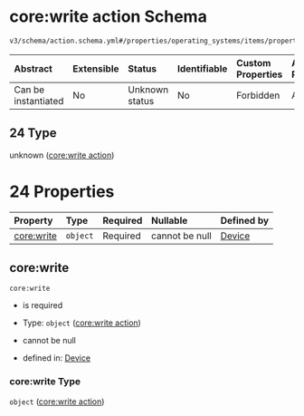 # core:write action Schema

```txt
v3/schema/action.schema.yml#/properties/operating_systems/items/properties/steps/items/properties/actions/items/oneOf/24
```



| Abstract            | Extensible | Status         | Identifiable | Custom Properties | Additional Properties | Access Restrictions | Defined In                                                          |
| :------------------ | :--------- | :------------- | :----------- | :---------------- | :-------------------- | :------------------ | :------------------------------------------------------------------ |
| Can be instantiated | No         | Unknown status | No           | Forbidden         | Allowed               | none                | [device.schema.json*](../device.schema.json "open original schema") |

## 24 Type

unknown ([core:write action](device-properties-operating-systems-operating-system-properties-steps-step-properties-group-step-action-oneof-corewrite-action.md))

# 24 Properties

| Property                 | Type     | Required | Nullable       | Defined by                                                                                                                                                                                                                                                                                                               |
| :----------------------- | :------- | :------- | :------------- | :----------------------------------------------------------------------------------------------------------------------------------------------------------------------------------------------------------------------------------------------------------------------------------------------------------------------- |
| [core:write](#corewrite) | `object` | Required | cannot be null | [Device](device-properties-operating-systems-operating-system-properties-steps-step-properties-group-step-action-oneof-corewrite-action-properties-corewrite-action.md "v3/schema/action.schema.yml#/properties/operating_systems/items/properties/steps/items/properties/actions/items/oneOf/24/properties/core:write") |

## core:write



`core:write`

*   is required

*   Type: `object` ([core:write action](device-properties-operating-systems-operating-system-properties-steps-step-properties-group-step-action-oneof-corewrite-action-properties-corewrite-action.md))

*   cannot be null

*   defined in: [Device](device-properties-operating-systems-operating-system-properties-steps-step-properties-group-step-action-oneof-corewrite-action-properties-corewrite-action.md "v3/schema/action.schema.yml#/properties/operating_systems/items/properties/steps/items/properties/actions/items/oneOf/24/properties/core:write")

### core:write Type

`object` ([core:write action](device-properties-operating-systems-operating-system-properties-steps-step-properties-group-step-action-oneof-corewrite-action-properties-corewrite-action.md))

